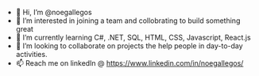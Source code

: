 - 👋 Hi, I’m @noegallegos
- 👀 I’m interested in joining a team and collobrating to build something great
- 🌱 I’m currently learning C#, .NET, SQL, HTML, CSS, Javascript, React.js
- 💞️ I’m looking to collaborate on projects the help people in day-to-day activities.
- 📫 Reach me on linkedIn @ https://www.linkedin.com/in/noegallegos/


